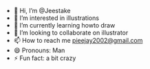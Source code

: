 - 👋 Hi, I’m @Jeestake
- 👀 I’m interested in illustrations
- 🌱 I’m currently learning howto draw
- 💞️ I’m looking to collaborate on illustrator
- 📫 How to reach me pieejay2002@gmail.com
- 😄 Pronouns: Man
- ⚡ Fun fact: a bit crazy

<!---
Jeestake/Jeestake is a ✨ special ✨ repository because its `README.md` (this file) appears on your GitHub profile.
You can click the Preview link to take a look at your changes.
--->
